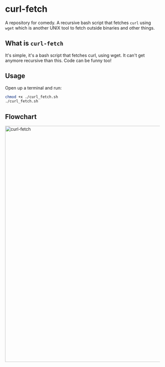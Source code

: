 # curl-fetch
A repository for comedy. A recursive bash script that fetches `curl` using `wget` which is another UNIX tool to fetch outside binaries and other things.

## What is `curl-fetch` 
It's simple, it's a bash script that fetches curl, using wget. It can't get anymore recursive than this. Code can be funny too!

## Usage

Open up a terminal and run: 

```bash
chmod +x ./curl_fetch.sh
./curl_fetch.sh
```

## Flowchart 

<img width="768" alt="curl-fetch" src="https://github.com/Montana/curl-fetch/assets/20936398/31c3b716-1359-49a7-92da-4cf6863a85a7">
